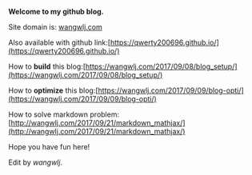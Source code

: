 **Welcome to my github blog.**

Site domain is: [wangwlj.com](wangwlj.com)

Also available with github link:[https://qwerty200696.github.io/](https://qwerty200696.github.io/)

How to **build** this blog:[https://wangwlj.com/2017/09/08/blog_setup/](https://wangwlj.com/2017/09/08/blog_setup/)

How to **optimize** this blog:[https://wangwlj.com/2017/09/09/blog-opti/](https://wangwlj.com/2017/09/09/blog-opti/)

How to solve markdown problem:[http://wangwlj.com/2017/09/21/markdown_mathjax/](http://wangwlj.com/2017/09/21/markdown_mathjax/)

Hope you have fun here!

Edit by *wangwlj*.
